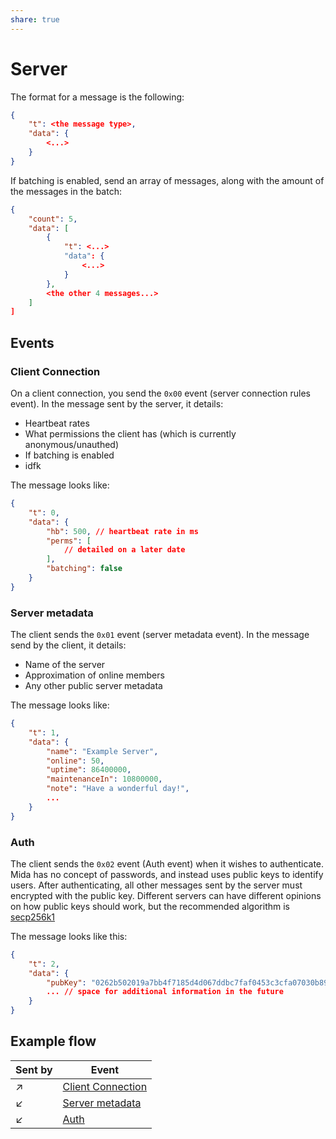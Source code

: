 ```yaml
---
share: true
---
```

# Server
The format for a message is the following:
```json
{
	"t": <the message type>,
	"data": {
		<...>
	}
}
```

If batching is enabled, send an array of messages, along with the amount of the messages in the batch:
```json
{
	"count": 5,
	"data": [
		{
			"t": <...>
			"data": {
				<...>
			}
		},
		<the other 4 messages...>
	]
]
```

## Events

### Client Connection

On a client connection, you send the `0x00` event (server connection rules event). In the message sent by the server, it details:

* Heartbeat rates
* What permissions the client has (which is currently anonymous/unauthed)
* If batching is enabled
* idfk

The message looks like:

```json
{
	"t": 0,
	"data": {
		"hb": 500, // heartbeat rate in ms
		"perms": [
			// detailed on a later date
		],
		"batching": false
	}
}
```

### Server metadata

The client sends the `0x01` event (server metadata event). In the message send by the client, it details:

* Name of the server
* Approximation of online members
* Any other public server metadata

The message looks like:

```json
{
	"t": 1,
	"data": {
		"name": "Example Server",
		"online": 50,
		"uptime": 86400000,
		"maintenanceIn": 10800000,
		"note": "Have a wonderful day!",
		...
	}
}
```

### Auth 

The client sends the `0x02` event (Auth event) when it wishes to authenticate. Mida has no concept of passwords, and instead uses public keys to identify users. After authenticating, all other messages sent by the server must encrypted with the public key. Different servers can have different opinions on how public keys should work, but the recommended algorithm is [secp256k1](https://www.nervos.org/knowledge-base/secp256k1_a_key%20algorithm_(explainCKBot))

The message looks like this:

```json
{
	"t": 2,
	"data": {
		"pubKey": "0262b502019a7bb4f7185d4d067ddbc7faf0453c3cfa07030b89edbbcccc6f5923", // example public key
		... // space for additional information in the future
	}
}
```
## Example flow

| Sent by    | Event                |
| ---------- | -------------------- |
| ↗          | [Client Connection](Server.md#client%20connection)    |
| ↙          | [Server metadata](Server.md#server%20metadata)      |
| ↙          | [Auth](Server.md#auth)                 |

